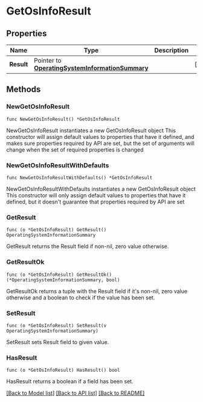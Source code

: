 # GetOsInfoResult

## Properties

Name | Type | Description | Notes
------------ | ------------- | ------------- | -------------
**Result** | Pointer to [**OperatingSystemInformationSummary**](OperatingSystemInformationSummary.md) |  | [optional] 

## Methods

### NewGetOsInfoResult

`func NewGetOsInfoResult() *GetOsInfoResult`

NewGetOsInfoResult instantiates a new GetOsInfoResult object
This constructor will assign default values to properties that have it defined,
and makes sure properties required by API are set, but the set of arguments
will change when the set of required properties is changed

### NewGetOsInfoResultWithDefaults

`func NewGetOsInfoResultWithDefaults() *GetOsInfoResult`

NewGetOsInfoResultWithDefaults instantiates a new GetOsInfoResult object
This constructor will only assign default values to properties that have it defined,
but it doesn't guarantee that properties required by API are set

### GetResult

`func (o *GetOsInfoResult) GetResult() OperatingSystemInformationSummary`

GetResult returns the Result field if non-nil, zero value otherwise.

### GetResultOk

`func (o *GetOsInfoResult) GetResultOk() (*OperatingSystemInformationSummary, bool)`

GetResultOk returns a tuple with the Result field if it's non-nil, zero value otherwise
and a boolean to check if the value has been set.

### SetResult

`func (o *GetOsInfoResult) SetResult(v OperatingSystemInformationSummary)`

SetResult sets Result field to given value.

### HasResult

`func (o *GetOsInfoResult) HasResult() bool`

HasResult returns a boolean if a field has been set.


[[Back to Model list]](../README.md#documentation-for-models) [[Back to API list]](../README.md#documentation-for-api-endpoints) [[Back to README]](../README.md)


